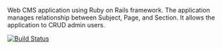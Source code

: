 Web CMS application using Ruby on Rails framework.  The application manages relationship between Subject, Page, and Section.  It allows the application to CRUD admin users.

<a href="https://codeship.com/projects/78d180f0-a05f-0132-4781-161c16488463/status?branch=master">

[![Build Status](https://codeship.com/projects/78d180f0-a05f-0132-4781-161c16488463/status?branch=master)](https://travis-ci.org/Florob/RustyXML)
